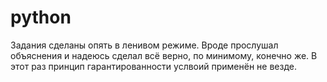 # python

Задания сделаны опять в ленивом режиме.
Вроде прослушал объяснения и надеюсь сделал всё верно, по минимому, конечно же.
В этот раз принцип гарантированности услвоий применён не везде.
